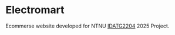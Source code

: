 # Electromart
Ecommerse website developed for NTNU [IDATG2204](https://www.ntnu.no/studier/emner/IDATG2204#tab=omEmnet) 2025 Project.